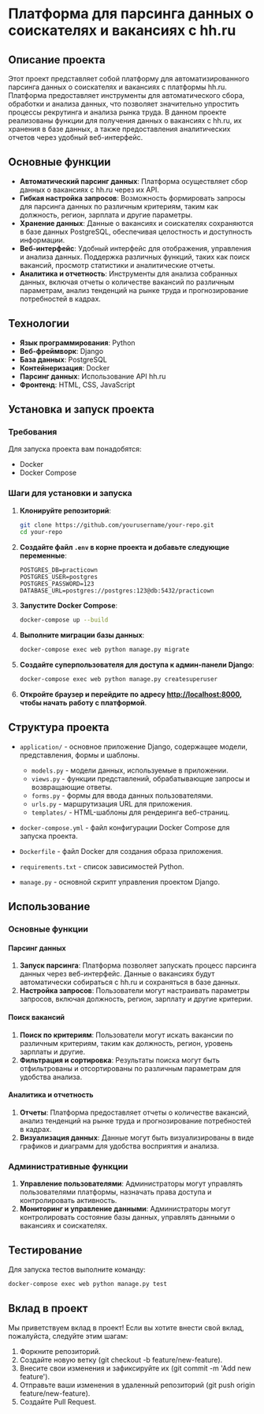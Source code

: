 # Платформа для парсинга данных о соискателях и вакансиях с hh.ru

## Описание проекта

Этот проект представляет собой платформу для автоматизированного парсинга данных о соискателях и вакансиях с платформы hh.ru. Платформа предоставляет инструменты для автоматического сбора, обработки и анализа данных, что позволяет значительно упростить процессы рекрутинга и анализа рынка труда. В данном проекте реализованы функции для получения данных о вакансиях с hh.ru, их хранения в базе данных, а также предоставления аналитических отчетов через удобный веб-интерфейс.

## Основные функции

- **Автоматический парсинг данных**: Платформа осуществляет сбор данных о вакансиях с hh.ru через их API.
- **Гибкая настройка запросов**: Возможность формировать запросы для парсинга данных по различным критериям, таким как должность, регион, зарплата и другие параметры.
- **Хранение данных**: Данные о вакансиях и соискателях сохраняются в базе данных PostgreSQL, обеспечивая целостность и доступность информации.
- **Веб-интерфейс**: Удобный интерфейс для отображения, управления и анализа данных. Поддержка различных функций, таких как поиск вакансий, просмотр статистики и аналитические отчеты.
- **Аналитика и отчетность**: Инструменты для анализа собранных данных, включая отчеты о количестве вакансий по различным параметрам, анализ тенденций на рынке труда и прогнозирование потребностей в кадрах.

## Технологии

- **Язык программирования**: Python
- **Веб-фреймворк**: Django
- **База данных**: PostgreSQL
- **Контейнеризация**: Docker
- **Парсинг данных**: Использование API hh.ru
- **Фронтенд**: HTML, CSS, JavaScript

## Установка и запуск проекта

### Требования

Для запуска проекта вам понадобятся:
- Docker
- Docker Compose

### Шаги для установки и запуска

1. **Клонируйте репозиторий**:
    ```bash
    git clone https://github.com/yourusername/your-repo.git
    cd your-repo
    ```

2. **Создайте файл `.env` в корне проекта и добавьте следующие переменные**:
    ```env
    POSTGRES_DB=practicown
    POSTGRES_USER=postgres
    POSTGRES_PASSWORD=123
    DATABASE_URL=postgres://postgres:123@db:5432/practicown
    ```

3. **Запустите Docker Compose**:
    ```bash
    docker-compose up --build
    ```

4. **Выполните миграции базы данных**:
    ```bash
    docker-compose exec web python manage.py migrate
    ```

5. **Создайте суперпользователя для доступа к админ-панели Django**:
    ```bash
    docker-compose exec web python manage.py createsuperuser
    ```

6. **Откройте браузер и перейдите по адресу [http://localhost:8000](http://localhost:8000), чтобы начать работу с платформой**.

## Структура проекта

- `application/` - основное приложение Django, содержащее модели, представления, формы и шаблоны.
  - `models.py` - модели данных, используемые в приложении.
  - `views.py` - функции представлений, обрабатывающие запросы и возвращающие ответы.
  - `forms.py` - формы для ввода данных пользователями.
  - `urls.py` - маршрутизация URL для приложения.
  - `templates/` - HTML-шаблоны для рендеринга веб-страниц.

- `docker-compose.yml` - файл конфигурации Docker Compose для запуска проекта.
- `Dockerfile` - файл Docker для создания образа приложения.
- `requirements.txt` - список зависимостей Python.
- `manage.py` - основной скрипт управления проектом Django.

## Использование

### Основные функции

#### Парсинг данных

1. **Запуск парсинга**: Платформа позволяет запускать процесс парсинга данных через веб-интерфейс. Данные о вакансиях будут автоматически собираться с hh.ru и сохраняться в базе данных.
2. **Настройка запросов**: Пользователи могут настраивать параметры запросов, включая должность, регион, зарплату и другие критерии.

#### Поиск вакансий

1. **Поиск по критериям**: Пользователи могут искать вакансии по различным критериям, таким как должность, регион, уровень зарплаты и другие.
2. **Фильтрация и сортировка**: Результаты поиска могут быть отфильтрованы и отсортированы по различным параметрам для удобства анализа.

#### Аналитика и отчетность

1. **Отчеты**: Платформа предоставляет отчеты о количестве вакансий, анализ тенденций на рынке труда и прогнозирование потребностей в кадрах.
2. **Визуализация данных**: Данные могут быть визуализированы в виде графиков и диаграмм для удобства восприятия и анализа.

### Административные функции

1. **Управление пользователями**: Администраторы могут управлять пользователями платформы, назначать права доступа и контролировать активность.
2. **Мониторинг и управление данными**: Администраторы могут контролировать состояние базы данных, управлять данными о вакансиях и соискателях.

## Тестирование

Для запуска тестов выполните команду:
```bash
docker-compose exec web python manage.py test
```

## Вклад в проект
Мы приветствуем вклад в проект! Если вы хотите внести свой вклад, пожалуйста, следуйте этим шагам:

1. Форкните репозиторий.
2. Создайте новую ветку (git checkout -b feature/new-feature).
3. Внесите свои изменения и зафиксируйте их (git commit -m 'Add new feature').
4. Отправьте ваши изменения в удаленный репозиторий (git push origin feature/new-feature).
5. Создайте Pull Request.
